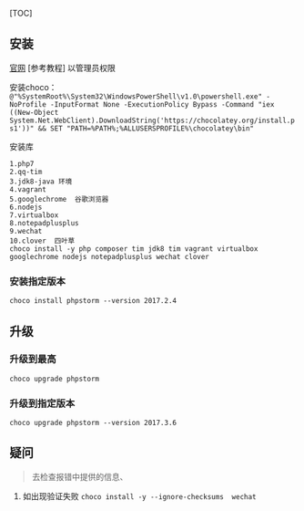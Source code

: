 [TOC]

## 安装
[官网](https://chocolatey.org/install)
[参考教程]
以管理员权限

安装choco：
`@"%SystemRoot%\System32\WindowsPowerShell\v1.0\powershell.exe" -NoProfile -InputFormat None -ExecutionPolicy Bypass -Command "iex ((New-Object System.Net.WebClient).DownloadString('https://chocolatey.org/install.ps1'))" && SET "PATH=%PATH%;%ALLUSERSPROFILE%\chocolatey\bin"`

安装库
```
1.php7
2.qq-tim	
3.jdk8-java 环境
4.vagrant	
5.googlechrome	谷歌浏览器
6.nodejs
7.virtualbox
8.notepadplusplus
9.wechat 
10.clover  四叶草
choco install -y php composer tim jdk8 tim vagrant virtualbox googlechrome nodejs notepadplusplus wechat clover

```

### 安装指定版本
```
choco install phpstorm --version 2017.2.4
```

## 升级
### 升级到最高
`choco upgrade phpstorm `

### 升级到指定版本
`choco upgrade phpstorm --version 2017.3.6`

## 疑问
>去检查报错中提供的信息、

1. 如出现验证失败
`choco install -y --ignore-checksums  wechat`
